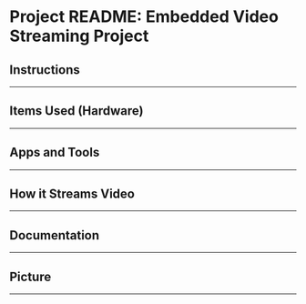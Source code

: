 # Project README: Embedded Video Streaming Project

## Instructions
---

## Items Used (Hardware)
---

## Apps and Tools
---

## How it Streams Video
---

## Documentation
---

## Picture
---
